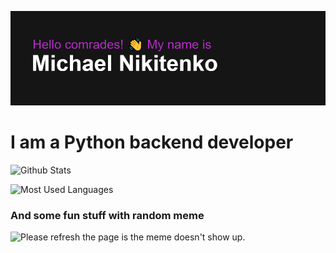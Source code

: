 ![](/header.png)
# I am a Python backend developer
<!--
![visitors](https://visitor-badge.glitch.me/badge?page_id=xm4dn355x)
-->
<!--
![Visitor Count](https://profile-counter.glitch.me/xm4dn355x/count.svg)
-->
<!--
**xm4dn355x/xm4dn355x** is a ✨ _special_ ✨ repository because its `README.md` (this file) appears on your GitHub profile.

Here are some ideas to get you started:

- 🔭 I’m currently working on ...
- 🌱 I’m currently learning ...
- 👯 I’m looking to collaborate on ...
- 🤔 I’m looking for help with ...
- 💬 Ask me about ...
- 📫 How to reach me: ...
- 😄 Pronouns: ...
- ⚡ Fun fact: ...
-->

![Github Stats](https://github-readme-stats.vercel.app/api?username=xm4dn355x&&show_icons=true&theme=tokyonight)

![Most Used Languages](https://github-readme-stats.vercel.app/api/top-langs/?username=xm4dn355x&theme=tokyonight&hide_langs_below=1&layout=compact)


### And some fun stuff with random meme
<img src='https://random-memer.herokuapp.com/' title="Meme" alt="Please refresh the page is the meme doesn't show up.">
